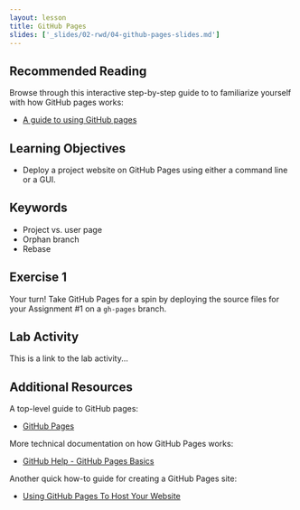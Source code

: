 ```yaml
---
layout: lesson
title: GitHub Pages
slides: ['_slides/02-rwd/04-github-pages-slides.md']
---
```


## Recommended Reading

Browse through this interactive step-by-step guide to to familiarize yourself with how GitHub pages works:

- [A guide to using GitHub pages](https://www.thinkful.com/learn/a-guide-to-using-github-pages/)

## Learning Objectives

- Deploy a project website on GitHub Pages using either a command line or a GUI.

## Keywords

- Project vs. user page
- Orphan branch
- Rebase

## Exercise 1

Your turn! Take GitHub Pages for a spin by deploying the source files for your Assignment #1 on a `gh-pages` branch.

## Lab Activity

This is a link to the lab activity...

## Additional Resources

A top-level guide to GitHub pages:

- [GitHub Pages](https://pages.github.com/)

More technical documentation on how GitHub Pages works:

- [GitHub Help - GitHub Pages Basics](https://help.github.com/categories/github-pages-basics/)

Another quick how-to guide for creating a GitHub Pages site:

- [Using GitHub Pages To Host Your Website](http://blog.teamtreehouse.com/using-github-pages-to-host-your-website)
